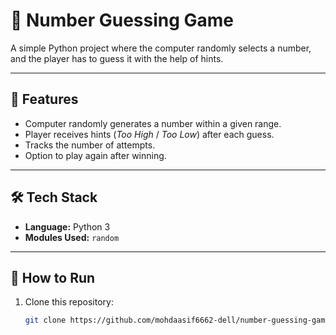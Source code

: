 # 🎲 Number Guessing Game

A simple Python project where the computer randomly selects a number, and the player has to guess it with the help of hints.

---

## 📌 Features
- Computer randomly generates a number within a given range.
- Player receives hints (*Too High* / *Too Low*) after each guess.
- Tracks the number of attempts.
- Option to play again after winning.

---

## 🛠️ Tech Stack
- **Language:** Python 3
- **Modules Used:** `random`

---

## 🚀 How to Run
1. Clone this repository:
   ```bash
   git clone https://github.com/mohdaasif6662-dell/number-guessing-game.git

